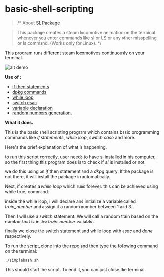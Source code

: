# basic-shell-scripting

> /* About [SL Package](https://github.com/mtoyoda/sl)

>    This package creates a steam locomotive animation on the terminal whenever you enter commands like sl or LS or any other misspelling or ls command. 
     (Works only for Linux).
*/ 

This program runs different steam locomotives continuously on your terminal.

![alt demo](https://i.imgur.com/2OG2r80.gif)

__Use of :__ 


* [if then statements](https://www.tutorialspoint.com/unix/if-elif-statement.htm) 
* [dpkg commands](https://linuxconfig.org/how-to-test-for-installed-package-using-shell-script-on-ubuntu-and-debian) 
* [while loop](https://www.tutorialspoint.com/unix/while-loop.htm) 
* [switch esac](https://www.tutorialspoint.com/unix/case-esac-statement.htm)
* [variable declaration](https://www.tutorialspoint.com/unix/unix-using-variables.htm)
* [random numbers generation.](https://blog.eduonix.com/shell-scripting/generating-random-numbers-in-linux-shell-scripting/) 


__What it does.__ 

This is the basic shell scripting program which contains basic programming commands like *if statements*, *while loop*, *switch case* and more. 

Here's the brief explanation of what is happening. 

to run this script correctly, user needs to have [sl](https://github.com/mtoyoda/sl) installed in his computer, so the first thing this program does is to check if *sl* is installed or not. 

we do this using an *if* then statement and a *dkpg* query. If the package is not there, it will install the package in automatically. 

Next, if creates a *while loop* which runs forever. this can be achieved using while true; command. 

inside the while loop, i will declare and initialize a variable called *train_number* and assign it a random number between 1 and 3. 

Then I will use a *switch* statement. We will call a random train based on the number that is in the *train_number* variable. 

finally we close the switch statement and while loop with *esac* and *done* respectively. 

To run the script, clone into the repo and then type the following command on the terminal: 



    ./simplebash.sh
    
    
This should start the script. To end it, you can just close the terminal.